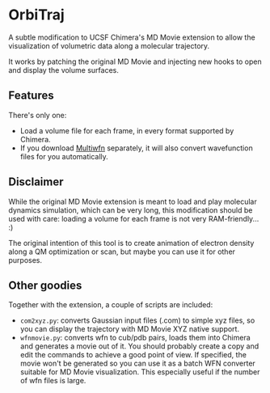 # OrbiTraj

A subtle modification to UCSF Chimera's MD Movie extension
to allow the visualization of volumetric data along a molecular
trajectory. 

It works by patching the original MD Movie and injecting new
hooks to open and display the volume surfaces. 

## Features

There's only one:
- Load a volume file for each frame, in every format supported by Chimera. 
- If you download [Multiwfn](http://sobereva.com/multiwfn/) separately, it will also convert wavefunction files for you automatically.


## Disclaimer

While the original MD Movie extension is meant to load and play
molecular dynamics simulation, which can be very long, this
modification should be used with care: loading a volume for each
frame is not very RAM-friendly... :)

The original intention of this tool is to create animation 
of electron density along a QM optimization or scan, but maybe
you can use it for other purposes.

## Other goodies

Together with the extension, a couple of scripts are included:

- `com2xyz.py`: converts Gaussian input files (.com) to simple xyz files, so you can display the trajectory with MD Movie XYZ native support.
- `wfnmovie.py`: converts wfn to cub/pdb pairs, loads them into Chimera and generates a movie out of it. You should probably create a copy and edit the commands to achieve a good point of view. If specified, the movie won't be generated so you can use it as a batch WFN converter suitable for MD Movie visualization. This especially useful if the number of wfn files is large.